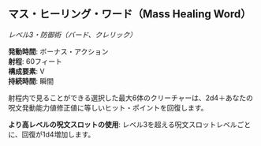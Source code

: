 ## マス・ヒーリング・ワード（Mass Healing Word）
*レベル3・防御術（バード、クレリック）*

**発動時間**: ボーナス・アクション  
**射程**: 60フィート  
**構成要素**: V  
**持続時間**: 瞬間

射程内で見ることができる選択した最大6体のクリーチャーは、2d4＋あなたの呪文発動能力値修正値に等しいヒット・ポイントを回復します。

**より高レベルの呪文スロットの使用**: レベル3を超える呪文スロットレベルごとに、回復が1d4増加します。